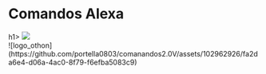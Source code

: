 <h1>Comandos Alexa</h1>h1>
<span align="center">
<img src="http://img.shields.io/static/v1?label=STATUS&message=EM%20DESENVOLVIMENTO&color=GREEN&style=for-the-badge"/>
</span>
<br>
![logo_othon](https://github.com/portella0803/comanandos2.0V/assets/102962926/fa2da6e4-d06a-4ac0-8f79-f6efba5083c9)

